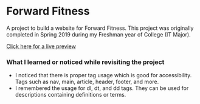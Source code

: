 # Forward Fitness

A project to build a website for Forward Fitness. This project was originally completed in Spring 2019 during my Freshman year of College (IT Major).

[Click here for a live preview](https://vurnex.github.io/forward-fitness/)

### What I learned or noticed while revisiting the project

 - I noticed that there is proper tag usage which is good for accessibility. Tags such as nav, main, article, header, footer, and more.
 - I remembered the usage for dl, dt, and dd tags. They can be used for descriptions containing definitions or terms. 
